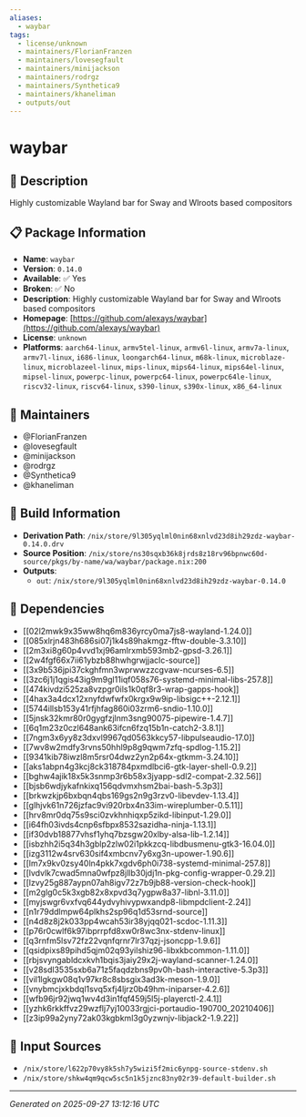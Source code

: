```yaml
---
aliases:
  - waybar
tags:
  - license/unknown
  - maintainers/FlorianFranzen
  - maintainers/lovesegfault
  - maintainers/minijackson
  - maintainers/rodrgz
  - maintainers/Synthetica9
  - maintainers/khaneliman
  - outputs/out
---
```


# waybar

## 📝 Description

Highly customizable Wayland bar for Sway and Wlroots based compositors

## 📋 Package Information

- **Name**: `waybar`
- **Version**: `0.14.0`
- **Available**: ✅ Yes
- **Broken**: ✅ No
- **Description**: Highly customizable Wayland bar for Sway and Wlroots based compositors
- **Homepage**: [https://github.com/alexays/waybar](https://github.com/alexays/waybar)
- **License**: `unknown`
- **Platforms**: `aarch64-linux`, `armv5tel-linux`, `armv6l-linux`, `armv7a-linux`, `armv7l-linux`, `i686-linux`, `loongarch64-linux`, `m68k-linux`, `microblaze-linux`, `microblazeel-linux`, `mips-linux`, `mips64-linux`, `mips64el-linux`, `mipsel-linux`, `powerpc-linux`, `powerpc64-linux`, `powerpc64le-linux`, `riscv32-linux`, `riscv64-linux`, `s390-linux`, `s390x-linux`, `x86_64-linux`
## 👥 Maintainers

- @FlorianFranzen
- @lovesegfault
- @minijackson
- @rodrgz
- @Synthetica9
- @khaneliman


## 🔧 Build Information

- **Derivation Path**: `/nix/store/9l305yqlml0nin68xnlvd23d8ih29zdz-waybar-0.14.0.drv`
- **Source Position**: `/nix/store/ns30sqxb36k8jrds8z18rv96bpnwc60d-source/pkgs/by-name/wa/waybar/package.nix:200`
- **Outputs**:
  - `out`:  `/nix/store/9l305yqlml0nin68xnlvd23d8ih29zdz-waybar-0.14.0`

## 🔗 Dependencies

- [[02l2mwk9x35ww8hq6m836yrcy0ma7js8-wayland-1.24.0]]
- [[085xlrjn483h686si07j1k4s89hakmgz-fftw-double-3.3.10]]
- [[2m3xi8g60p4vvd1xj96amlrxmb593mb2-gpsd-3.26.1]]
- [[2w4fgf66x7ii61ybzb88hwhgrwjjaclc-source]]
- [[3x9b536jpi37ckghfmn3wprwwzzcgvaw-ncurses-6.5]]
- [[3zc6j1j1qgis43ig9m9gl11iqf058s76-systemd-minimal-libs-257.8]]
- [[474kivdzi525za8vzpgr0ils1k0qf8r3-wrap-gapps-hook]]
- [[4hax3a4dcx12xnyfdwfwfx0krgx9w9ip-libsigc++-2.12.1]]
- [[5744illsb153y41rfjhfag860i03zrm6-sndio-1.10.0]]
- [[5jnsk32kmr80r0gygfzjlnm3sng90075-pipewire-1.4.7]]
- [[6q1m23z0czl648ank63ifcn6fzq15b1n-catch2-3.8.1]]
- [[7ngm3x6yy8z3dxvl9967qd0563kkcy57-libpulseaudio-17.0]]
- [[7wv8w2mdfy3rvns50hhl9p8g9qwm7zfq-spdlog-1.15.2]]
- [[9341kib78iwzl8m5rsr04dwz2yn2p64x-gtkmm-3.24.10]]
- [[aks1abpn4g3kcj8ck318784pxmdlbci6-gtk-layer-shell-0.9.2]]
- [[bghw4ajik18x5k3snmp3r6b58x3jyapp-sdl2-compat-2.32.56]]
- [[bjsb6wdjykafnkixq156qdvmxhsm2bai-bash-5.3p3]]
- [[brkwzkjp6bxbqn4qbs169gs2n9g3rzv0-libevdev-1.13.4]]
- [[glhjvk61n726jzfac9vi920rbx4n33im-wireplumber-0.5.11]]
- [[hrv8mr0dq75s9sci0zvkhnhiqxp5zikd-libinput-1.29.0]]
- [[i64fh03ivds4cnp6sfbpx8532sazidha-ninja-1.13.1]]
- [[if30dvb18877vhsf1yhq7bzsgw20xlby-alsa-lib-1.2.14]]
- [[isbzhh2i5q34h3gblp2zlw02i1pkkzcq-libdbusmenu-gtk3-16.04.0]]
- [[izg3112w4srv630sif4xmbcnv7y6xg3n-upower-1.90.6]]
- [[lm7x9kv0zsy40ln4pkk7xgdv6ph0i738-systemd-minimal-257.8]]
- [[lvdvlk7cwad5mna0wfpz8jllb30jdj1n-pkg-config-wrapper-0.29.2]]
- [[lzvy25g887aypn07ah8igv72z7b9jb88-version-check-hook]]
- [[m2glg0c5k3xgb82x8xpvd3q7ygpw8a37-libnl-3.11.0]]
- [[myjswgr6vxfvq644ydvyhivypwxandp8-libmpdclient-2.24]]
- [[n1r79ddlmpw64plkhs2sp96q1d53srnd-source]]
- [[n4d8z8j2k033pp4wcah53ir38yjqq021-scdoc-1.11.3]]
- [[p76r0cwlf6k97ibprrpfd8xw0r8wc3nx-stdenv-linux]]
- [[q3rnfm5lsv72fz22vqnfqrnr7lr37qzj-jsoncpp-1.9.6]]
- [[qsidpixs89pihd5qjm02q93yilshiz96-libxkbcommon-1.11.0]]
- [[rbjsvyngabldcxkvh1bqis3jaiy29x2j-wayland-scanner-1.24.0]]
- [[v28sdl3535sxb6a71z5faqdzbns9pv0h-bash-interactive-5.3p3]]
- [[vil1lgkgw08q1v97kr8c8sbsgix3ad3k-meson-1.9.0]]
- [[vnybmcjxkbdql1svq5xfj4ljrz0b49hm-iniparser-4.2.6]]
- [[wfb96jr92jwq1wv4d3in1fqf459j5l5j-playerctl-2.4.1]]
- [[yzhk6rkkffvz29wzflj7yj10033rgjci-portaudio-190700_20210406]]
- [[z3ip99a2yny72ak03kgbkml3g0yzwnjv-libjack2-1.9.22]]

## 📁 Input Sources

- `/nix/store/l622p70vy8k5sh7y5wizi5f2mic6ynpg-source-stdenv.sh`
- `/nix/store/shkw4qm9qcw5sc5n1k5jznc83ny02r39-default-builder.sh`

---
*Generated on 2025-09-27 13:12:16 UTC*
